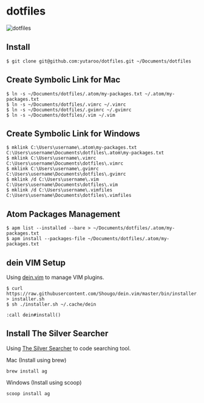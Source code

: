# dotfiles

![dotfiles](https://user-images.githubusercontent.com/28632796/52785799-3d1f3e80-309c-11e9-9d6d-70a00025de5c.png)

## Install
```
$ git clone git@github.com:yutaroo/dotfiles.git ~/Documents/dotfiles
```

## Create Symbolic Link for Mac
```
$ ln -s ~/Documents/dotfiles/.atom/my-packages.txt ~/.atom/my-packages.txt
$ ln -s ~/Documents/dotfiles/.vimrc ~/.vimrc
$ ln -s ~/Documents/dotfiles/.gvimrc ~/.gvimrc
$ ln -s ~/Documents/dotfiles/.vim ~/.vim
```
## Create Symbolic Link for Windows
```
$ mklink C:\Users\username\.atom\my-packages.txt C:\Users\username\Documents\dotfiles\.atom\my-packages.txt
$ mklink C:\Users\username\.vimrc C:\Users\username\Documents\dotfiles\.vimrc
$ mklink C:\Users\username\.gvimrc C:\Users\username\Documents\dotfiles\.gvimrc
$ mklink /d C:\Users\username\.vim C:\Users\username\Documents\dotfiles\.vim
$ mklink /d C:\Users\username\.vimfiles C:\Users\username\Documents\dotfiles\.vimfiles
```


## Atom Packages Management
```
$ apm list --installed --bare > ~/Documents/dotfiles/.atom/my-packages.txt
$ apm install --packages-file ~/Documents/dotfiles/.atom/my-packages.txt
```

## dein VIM Setup
Using [dein.vim](https://github.com/Shougo/dein.vim) to manage VIM plugins.
```
$ curl https://raw.githubusercontent.com/Shougo/dein.vim/master/bin/installer.sh > installer.sh
$ sh ./installer.sh ~/.cache/dein
```

```
:call dein#install()
```

## Install The Silver Searcher
Using [The Silver Searcher](https://github.com/ggreer/the_silver_searcher) to code searching tool.

Mac (Install using brew)
```
brew install ag
```

Windows (Install using scoop)
```
scoop install ag
```
